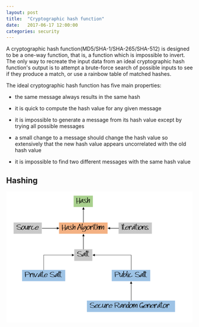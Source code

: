 ```yaml
---
layout: post
title:  "Cryptographic hash function"
date:   2017-06-17 12:00:00
categories: security
---
```


A cryptographic hash function(MD5/SHA-1/SHA-265/SHA-512) is designed to be a one-way function, that is, a function which is impossible to invert. The only way to recreate the input data from an ideal cryptographic hash function's output is to attempt a brute-force search of possible inputs to see if they produce a match, or use a rainbow table of matched hashes.

The ideal cryptographic hash function has five main properties:

* the same message always results in the same hash

* it is quick to compute the hash value for any given message

* it is impossible to generate a message from its hash value except by trying all possible messages

* a small change to a message should change the hash value so extensively that the new hash value appears uncorrelated with the old hash value

* it is impossible to find two different messages with the same hash value

## Hashing

![Hash](/images/security/Hash.png)

